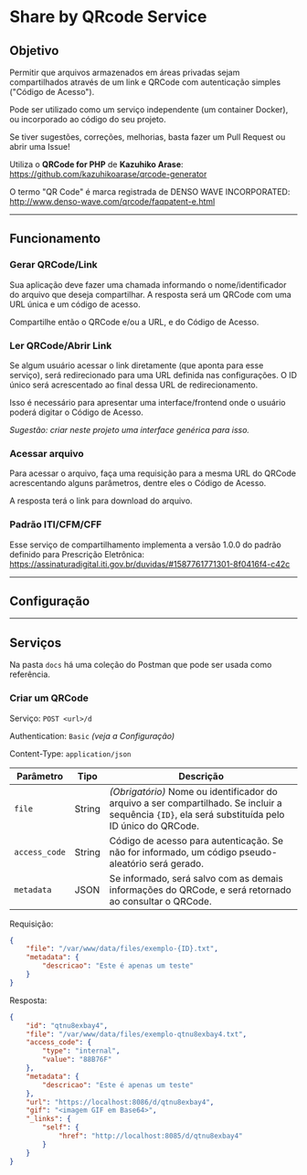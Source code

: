 # Share by QRcode Service

## Objetivo
Permitir que arquivos armazenados em áreas privadas sejam compartilhados através de um link e QRCode com autenticação simples ("Código de Acesso").

Pode ser utilizado como um serviço independente (um container Docker), ou incorporado ao código do seu projeto.

Se tiver sugestões, correções, melhorias, basta fazer um Pull Request ou abrir uma Issue!

Utiliza o **QRCode for PHP** de **Kazuhiko Arase**: https://github.com/kazuhikoarase/qrcode-generator

O termo "QR Code" é marca registrada de DENSO WAVE INCORPORATED: http://www.denso-wave.com/qrcode/faqpatent-e.html

---------------------

## Funcionamento

### Gerar QRCode/Link
Sua aplicação deve fazer uma chamada informando o nome/identificador do arquivo que deseja compartilhar. A resposta será um QRCode com uma URL única e um código de acesso.

Compartilhe então o QRCode e/ou a URL, e do Código de Acesso.

### Ler QRCode/Abrir Link
Se algum usuário acessar o link diretamente (que aponta para esse serviço), será redirecionado para uma URL definida nas configurações. O ID único será acrescentado ao final dessa URL de redirecionamento.

Isso é necessário para apresentar uma interface/frontend onde o usuário poderá digitar o Código de Acesso.

*Sugestão: criar neste projeto uma interface genérica para isso.*

### Acessar arquivo
Para acessar o arquivo, faça uma requisição para a mesma URL do QRCode acrescentando alguns parâmetros, dentre eles o Código de Acesso.

A resposta terá o link para download do arquivo.

### Padrão ITI/CFM/CFF
Esse serviço de compartilhamento implementa a versão 1.0.0 do padrão definido para Prescrição Eletrônica: https://assinaturadigital.iti.gov.br/duvidas/#1587761771301-8f0416f4-c42c

---------------------

## Configuração

---------------------

## Serviços

Na pasta `docs` há uma coleção do Postman que pode ser usada como referência.

### Criar um QRCode

Serviço: `POST <url>/d`

Authentication: `Basic` *(veja a Configuração)*

Content-Type: `application/json`

Parâmetro | Tipo | Descrição
--- | --- | ---
`file` | String | *(Obrigatório)* Nome ou identificador do arquivo a ser compartilhado. Se incluir a sequência `{ID}`, ela será substituída pelo ID único do QRCode.
`access_code` | String | Código de acesso para autenticação. Se não for informado, um código pseudo-aleatório será gerado.
`metadata` | JSON | Se informado, será salvo com as demais informações do QRCode, e será retornado ao consultar o QRCode.

Requisição:
```json
{
    "file": "/var/www/data/files/exemplo-{ID}.txt",
    "metadata": {
        "descricao": "Este é apenas um teste"
    }
}
```

Resposta:
```json
{
    "id": "qtnu8exbay4",
    "file": "/var/www/data/files/exemplo-qtnu8exbay4.txt",
    "access_code": {
        "type": "internal",
        "value": "88B76F"
    },
    "metadata": {
        "descricao": "Este é apenas um teste"
    },
    "url": "https://localhost:8086/d/qtnu8exbay4",
    "gif": "<imagem GIF em Base64>",
    "_links": {
        "self": {
            "href": "http://localhost:8085/d/qtnu8exbay4"
        }
    }
}
```
